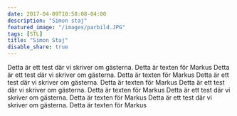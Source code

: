 ```yaml
---
date: 2017-04-09T10:58:08-04:00
description: "Simon staj"
featured_image: "/images/parbild.JPG"
tags: [STL]
title: "Simon Staj"
disable_share: true
---
```

Detta är ett test där vi skriver om gästerna. Detta är texten för Markus
Detta är ett test där vi skriver om gästerna. Detta är texten för Markus
Detta är ett test där vi skriver om gästerna. Detta är texten för Markus
Detta är ett test där vi skriver om gästerna. Detta är texten för Markus
Detta är ett test där vi skriver om gästerna. Detta är texten för Markus
Detta är ett test där vi skriver om gästerna. Detta är texten för Markus